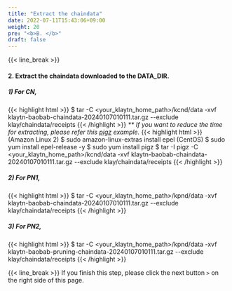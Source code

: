 ```yaml
---
title: "Extract the chaindata"
date: 2022-07-11T15:43:06+09:00
weight: 20
pre: "<b>B. </b>"
draft: false
---
```


{{< line_break >}}
#### 2. Extract the chaindata downloaded to the DATA_DIR.

##### 1) For CN,
{{< highlight html >}}
$ tar -C <your_klaytn_home_path>/kcnd/data -xvf klaytn-baobab-chaindata-20240107010111.tar.gz --exclude klay/chaindata/receipts
{{< /highlight >}}
_** If you want to reduce the time for extracting, please refer this [pigz](https://zlib.net/pigz/) example._
{{< highlight html >}}
(Amazon Linux 2) $ sudo amazon-linux-extras install epel
(CentOS) $ sudo yum install epel-release -y
$ sudo yum install pigz
$ tar -I pigz -C <your_klaytn_home_path>/kcnd/data -xvf klaytn-baobab-chaindata-20240107010111.tar.gz --exclude klay/chaindata/receipts
{{< /highlight >}}

##### 2) For PN1,
{{< highlight html >}}
$ tar -C <your_klaytn_home_path>/kpnd/data -xvf klaytn-baobab-chaindata-20240107010111.tar.gz --exclude klay/chaindata/receipts
{{< /highlight >}}

##### 3) For PN2,
{{< highlight html >}}
$ tar -C <your_klaytn_home_path>/kpnd/data -xvf klaytn-baobab-pruning-chaindata-20240107010111.tar.gz --exclude klay/chaindata/receipts
{{< /highlight >}}

{{< line_break >}}
If you finish this step, please click the next button ```>``` on the right side of this page.
